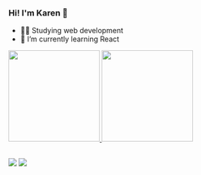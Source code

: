 ### Hi! I'm Karen 👋

- 👩‍💻 Studying web development
- 🌱 I’m currently learning React

<div>
  <a href="https://github.com/karencinca">
  <img height="180em" src="https://github-readme-stats.vercel.app/api?username=karencinca&show_icons=true&theme=bear"/>
  <img height="180em" src="https://github-readme-stats.vercel.app/api/top-langs/?username=karencinca&theme=bear"/>
</div>

  ##

<div>
  <a href="https://www.linkedin.com/in/karen-cinca-301807269/" target="_blank"><img src="https://img.shields.io/badge/LinkedIn-0077B5?style=for-the-badge&logo=linkedin&logoColor=white" target="_blank"></a>
  <a href="https://www.instagram.com/karencinca/" target="_blank"><img src="https://img.shields.io/badge/Instagram-E4405F?style=for-the-badge&logo=instagram&logoColor=white" target="_blank"></a>
</div>

